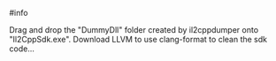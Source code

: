 #info

Drag and drop the "DummyDll" folder created by il2cppdumper onto "Il2CppSdk.exe". Download LLVM to use clang-format to clean the sdk code...
